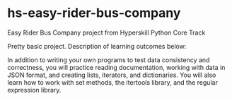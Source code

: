 # hs-easy-rider-bus-company
 Easy Rider Bus Company project from Hyperskill Python Core Track

Pretty basic project. Description of learning outcomes below:

In addition to writing your own programs to test data consistency and correctness, you will practice reading documentation, working with data in JSON format, and creating lists, iterators, and dictionaries. You will also learn how to work with set methods, the itertools library, and the regular expression library.
